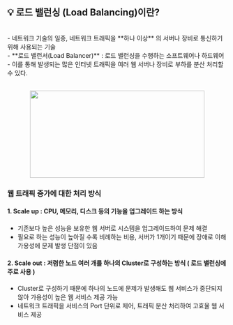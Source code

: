 ## :bulb: 로드 밸런싱 (Load Balancing)이란? <br/>
<br/>
- 네트워크 기술의 일종, 네트워크 트래픽을 **하나 이상** 의 서버나 장비로 통신하기 위해 사용되는 기술 <br/>
- **로드 밸런서(Load Balancer)** : 로드 밸런싱을 수행하는 소프트웨어나 하드웨어 <br/>
- 이를 통해 발생되는 많은 인터넷 트래픽을 여러 웹 서버나 장비로 부하를 분산 처리할 수 있다.
<br/><br/>
<p align="center">
<img src= https://user-images.githubusercontent.com/99165573/211954806-0054ec33-8bdb-423b-891d-00f5bf3ce2c6.jpg width="400" height="200"/>
</p>

###  웹 트래픽 증가에 대한 처리 방식
#### 1. Scale up : CPU, 메모리, 디스크 등의 기능을 업그레이드 하는 방식 
 
   - 기존보다 높은 성능을 보유한 웹 서버로 시스템을 업그레이드하여 문제 해결
   - 필요로 하는 성능이 높아질 수록 비례하는 비용, 서버가 1개이기 때문에 장애로 이해 가용성에 문제 발생 단점이 있음
   
#### 2. Scale out : 저렴한 노드 여러 개를 하나의 Cluster로 구성하는 방식 ( 로드 밸런싱에 주로 사용 )

  - Cluster로 구성하기 때문에 하나의 노드에 문제가 발생해도 웹 서비스가 중단되지 않아 가용성이 높은 웹 서비스 제공 가능
  - 네트워크 트래픽을 서비스의 Port 단위로 제어, 트래픽 분산 처리하여 고효율 웹 서비스 제공
